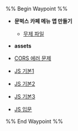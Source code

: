 %% Begin Waypoint %%
- **문벅스 카페 메뉴 앱 만들기**
	- [무제 파일](./%EB%AC%B8%EB%B2%85%EC%8A%A4%20%EC%B9%B4%ED%8E%98%20%EB%A9%94%EB%89%B4%20%EC%95%B1%20%EB%A7%8C%EB%93%A4%EA%B8%B0/%EB%AC%B4%EC%A0%9C%20%ED%8C%8C%EC%9D%BC.md)
- **assets**

- [CORS 에러 문제](./CORS%20%EC%97%90%EB%9F%AC%20%EB%AC%B8%EC%A0%9C.md)
- [JS 기본1](./JS%20%EA%B8%B0%EB%B3%B81.md)
- [JS 기본2](./JS%20%EA%B8%B0%EB%B3%B82.md)
- [JS 기본3](./JS%20%EA%B8%B0%EB%B3%B83.md)
- [JS 입문](./JS%20%EC%9E%85%EB%AC%B8.md)

%% End Waypoint %%